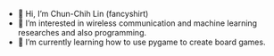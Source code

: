- 👋 Hi, I’m Chun-Chih Lin (fancyshirt)
- 👀 I’m interested in wireless communication and machine learning researches and also programming.
- 🌱 I’m currently learning how to use pygame to create board games.

<!---
fancyshirt/fancyshirt is a ✨ special ✨ repository because its `README.md` (this file) appears on your GitHub profile.
You can click the Preview link to take a look at your changes.
--->
